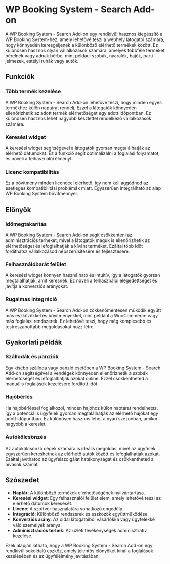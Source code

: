 # WP Booking System - Search Add-on

A WP Booking System - Search Add-on egy rendkívül hasznos kiegészítő a WP Booking System-hez, amely lehetővé teszi a webhely látogatói számára, hogy könnyedén keresgéljenek a különböző elérhető termékek között. Ez különösen hasznos olyan vállalkozások számára, amelyek többféle terméket bérelnek vagy adnak bérbe, mint például szobák, nyaralók, hajók, parti jelmezek, estélyi ruhák vagy autók.

## Funkciók

### Több termék kezelése

A WP Booking System - Search Add-on lehetővé teszi, hogy minden egyes termékhez külön naptárat rendelj. Ezzel a látogatók könnyedén ellenőrizhetik az adott termék elérhetőségét egy adott időpontban. Ez különösen hasznos lehet nagyobb készlettel rendelkező vállalkozások számára.

### Keresési widget

A keresési widget segítségével a látogatók gyorsan megtalálhatják az elérhető dátumokat. Ez a funkció segít optimalizálni a foglalási folyamatot, és növeli a felhasználói élményt.

### Licenc kompatibilitás

Ez a bővítmény minden licenccel elérhető, így nem kell aggódnod az esetleges kompatibilitási problémák miatt. Egyszerűen integrálható az alap WP Booking System bővítménnyel.

## Előnyök

### Időmegtakarítás

A WP Booking System - Search Add-on segít csökkenteni az adminisztrációs terheket, mivel a látogatók maguk is ellenőrizhetik az elérhetőséget és lefoglalhatják a kívánt terméket. Ezáltal több időt fordíthatsz vállalkozásod népszerűsítésére és fejlesztésére.

### Felhasználóbarát felület

A keresési widget könnyen használható és intuitív, így a látogatók gyorsan megtalálhatják, amit keresnek. Ez növeli a felhasználói elégedettséget és javítja a konverziós arányokat.

### Rugalmas integráció

A WP Booking System - Search Add-on zökkenőmentesen működik együtt más eszközökkel és bővítményekkel, mint például a WooCommerce vagy más foglalási rendszerek. Ez lehetővé teszi, hogy még komplexebb és testreszabottabb megoldásokat hozz létre.

## Gyakorlati példák

### Szállodák és panziók

Egy kisebb szálloda vagy panzió esetében a WP Booking System - Search Add-on segítségével a vendégek könnyedén ellenőrizhetik a szobák elérhetőségét és lefoglalhatják azokat online. Ezzel csökkentheted a manuális foglalások kezelésére fordított időt.

### Hajóbérlés

Ha hajóbérléssel foglalkozol, minden hajóhoz külön naptárat rendelhetsz, így a potenciális ügyfelek gyorsan megtalálhatják az elérhető hajókat egy adott időpontban. Ez különösen hasznos lehet a nyári szezonban, amikor nagyobb a kereslet.

### Autókölcsönzés

Az autókölcsönző cégek számára is ideális megoldás, mivel az ügyfelek egyszerűen kereshetnek az elérhető autók között és lefoglalhatják azokat. Ezáltal javíthatod az ügyfélszolgálat hatékonyságát és csökkentheted a hívások számát.

## Szószedet

- **Naptár**: A különböző termékek elérhetőségének nyilvántartása.
- **Keresési widget**: Egy felhasználói felület elem, amely lehetővé teszi az elérhető dátumok keresését.
- **Licenc**: A szoftver használatára vonatkozó engedély.
- **Integráció**: Különböző rendszerek és eszközök együttműködése.
- **Konverziós arány**: Az oldal látogatóiból vásárlókká vagy ügyfelekké váló személyek aránya.
- **Adminisztrációs terhek**: Az üzleti tevékenységek adminisztratív kezelése.

Ezek alapján látható, hogy a WP Booking System - Search Add-on egy rendkívül sokoldalú eszköz, amely jelentős előnyöket kínál a foglalások kezelésében és az ügyfélélmény javításában.